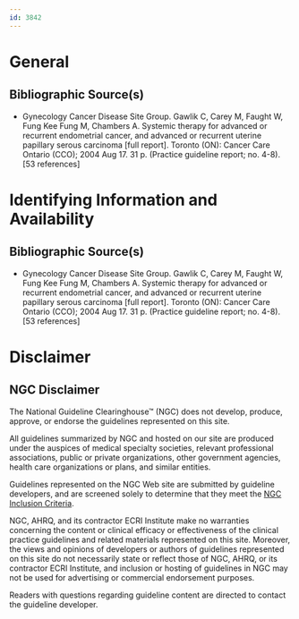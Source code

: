 ```yaml
---
id: 3842
---
```


# General

## Bibliographic Source(s)

- Gynecology Cancer Disease Site Group. Gawlik C, Carey M, Faught W, Fung Kee Fung M, Chambers A. Systemic therapy for advanced or recurrent endometrial cancer, and advanced or recurrent uterine papillary serous carcinoma [full report]. Toronto (ON): Cancer Care Ontario (CCO); 2004 Aug 17. 31 p. (Practice guideline report; no. 4-8). [53 references]

# Identifying Information and Availability

## Bibliographic Source(s)

- Gynecology Cancer Disease Site Group. Gawlik C, Carey M, Faught W, Fung Kee Fung M, Chambers A. Systemic therapy for advanced or recurrent endometrial cancer, and advanced or recurrent uterine papillary serous carcinoma [full report]. Toronto (ON): Cancer Care Ontario (CCO); 2004 Aug 17. 31 p. (Practice guideline report; no. 4-8). [53 references]

# Disclaimer

## NGC Disclaimer

The National Guideline Clearinghouse™ (NGC) does not develop, produce, approve, or endorse the guidelines represented on this site.

All guidelines summarized by NGC and hosted on our site are produced under the auspices of medical specialty societies, relevant professional associations, public or private organizations, other government agencies, health care organizations or plans, and similar entities.

Guidelines represented on the NGC Web site are submitted by guideline developers, and are screened solely to determine that they meet the [NGC Inclusion Criteria](/help-and-about/summaries/inclusion-criteria).

NGC, AHRQ, and its contractor ECRI Institute make no warranties concerning the content or clinical efficacy or effectiveness of the clinical practice guidelines and related materials represented on this site. Moreover, the views and opinions of developers or authors of guidelines represented on this site do not necessarily state or reflect those of NGC, AHRQ, or its contractor ECRI Institute, and inclusion or hosting of guidelines in NGC may not be used for advertising or commercial endorsement purposes.

Readers with questions regarding guideline content are directed to contact the guideline developer.

